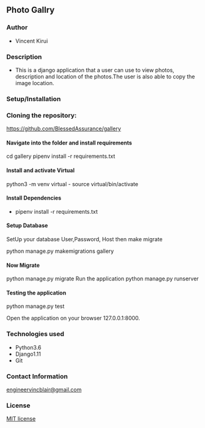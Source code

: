 ## Photo Gallry

### Author
- Vincent Kirui

### Description
- This is a django application that a user can use to view photos, description and location of the photos.The user is also able to copy the image location.

### Setup/Installation
### Cloning the repository:

 https://github.com/BlessedAssurance/gallery

#### Navigate into the folder and install requirements
cd gallery pipenv  install -r requirements.txt 

#### Install and activate Virtual
python3 -m venv virtual - source virtual/bin/activate  

#### Install Dependencies
- pipenv install -r requirements.txt 

#### Setup Database
SetUp your database User,Password, Host then make migrate

python manage.py makemigrations gallery

#### Now Migrate

python manage.py migrate 
Run the application
python manage.py runserver 

#### Testing the application
python manage.py test 

Open the application on your browser 127.0.0.1:8000.

### Technologies used
- Python3.6
- Django1.11
- Git

### Contact Information

engineervincblair@gmail.com 

### License

<a href="https://github.com/BlessedAssurance/gallery/blob/master/LICENSE">MIT license</a>

